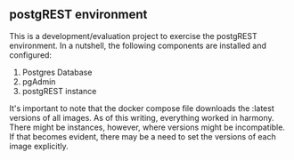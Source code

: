 ## postgREST environment

This is a development/evaluation project to exercise the postgREST environment. In a nutshell, 
the following components are installed and configured:

1. Postgres Database
2. pgAdmin
3. postgREST instance

It's important to note that the docker compose file downloads the :latest versions of all images.
As of this writing, everything worked in harmony. There might be instances, however, where versions
might be incompatible. If that becomes evident, there may be a need to set the versions of each 
image explicitly.